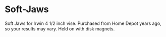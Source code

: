 # Soft-Jaws
Soft Jaws for Irwin 4 1/2 inch vise. Purchased from Home Depot years ago,  
so your results may vary. Held on with disk magnets.
